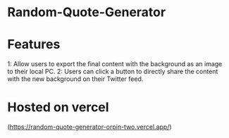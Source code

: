 # Random-Quote-Generator

# Features
1: Allow users to export the final content with the background as an image  to their local PC.
2: Users can click a button to directly share the content with the new background on their Twitter feed.

# Hosted on vercel

(https://random-quote-generator-orpin-two.vercel.app/)